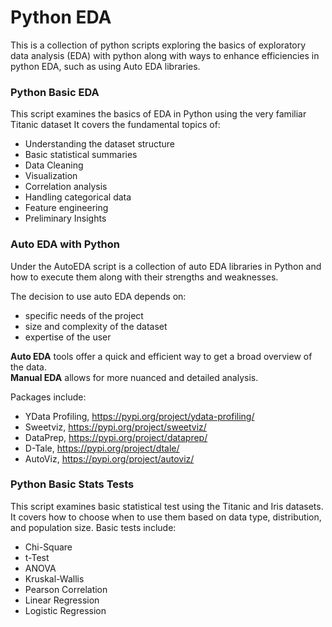 # Python EDA
This is a collection of python scripts exploring the basics of exploratory data analysis (EDA) with python along with ways to enhance efficiencies in python EDA, such as using Auto EDA libraries.

### Python Basic EDA
This script examines the basics of EDA in Python using the very familiar Titanic dataset
It covers the fundamental topics of:
- Understanding the dataset structure
- Basic statistical summaries
- Data Cleaning
- Visualization
- Correlation analysis
- Handling categorical data
- Feature engineering
- Preliminary Insights

### Auto EDA with Python
Under the AutoEDA script is a collection of auto EDA libraries in Python and how to execute them along with their strengths and weaknesses.

The decision to use auto EDA depends on:
- specific needs of the project
- size and complexity of the dataset
- expertise of the user

**Auto EDA** tools offer a quick and efficient way to get a broad overview of the data.
<br> **Manual EDA** allows for more nuanced and detailed analysis.

Packages include:
- YData Profiling, https://pypi.org/project/ydata-profiling/
- Sweetviz, https://pypi.org/project/sweetviz/
- DataPrep, https://pypi.org/project/dataprep/
- D-Tale, https://pypi.org/project/dtale/
- AutoViz, https://pypi.org/project/autoviz/

### Python Basic Stats Tests
This script examines basic statistical test using the Titanic and Iris datasets.
It covers how to choose when to use them based on data type, distribution, and population size.
Basic tests include:
- Chi-Square
- t-Test
- ANOVA
- Kruskal-Wallis
- Pearson Correlation
- Linear Regression
- Logistic Regression

